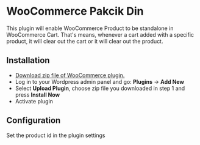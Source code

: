 # WooCommerce Pakcik Din

This plugin will enable WooCommerce Product to be standalone in WooCommerce Cart. That's means, whenever a cart added with a specific product, it will clear out the cart or it will clear out the product.

## Installation

* [Download zip file of WooCommerce plugin.](https://github.com/wzul/woocommerce-pakcik-din/archive/refs/heads/main.zip)
* Log in to your Wordpress admin panel and go: **Plugins** -> **Add New**
* Select **Upload Plugin**, choose zip file you downloaded in step 1 and press **Install Now**
* Activate plugin

## Configuration

Set the product id in the plugin settings